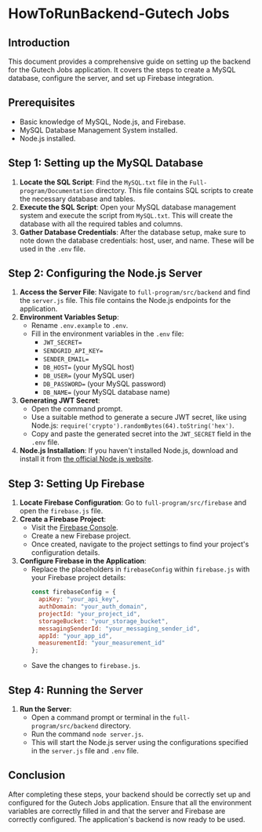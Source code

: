 # HowToRunBackend-Gutech Jobs

## Introduction
This document provides a comprehensive guide on setting up the backend for the Gutech Jobs application. It covers the steps to create a MySQL database, configure the server, and set up Firebase integration.

## Prerequisites
- Basic knowledge of MySQL, Node.js, and Firebase.
- MySQL Database Management System installed.
- Node.js installed.

## Step 1: Setting up the MySQL Database
1. **Locate the SQL Script**: Find the `MySQL.txt` file in the `Full-program/Documentation` directory. This file contains SQL scripts to create the necessary database and tables.
2. **Execute the SQL Script**: Open your MySQL database management system and execute the script from `MySQL.txt`. This will create the database with all the required tables and columns.
3. **Gather Database Credentials**: After the database setup, make sure to note down the database credentials: host, user, and name. These will be used in the `.env` file.

## Step 2: Configuring the Node.js Server
1. **Access the Server File**: Navigate to `full-program/src/backend` and find the `server.js` file. This file contains the Node.js endpoints for the application.
2. **Environment Variables Setup**:
   - Rename `.env.example` to `.env`.
   - Fill in the environment variables in the `.env` file:
     - `JWT_SECRET=`
     - `SENDGRID_API_KEY=`
     - `SENDER_EMAIL=`
     - `DB_HOST=` (your MySQL host)
     - `DB_USER=` (your MySQL user)
     - `DB_PASSWORD=` (your MySQL password)
     - `DB_NAME=` (your MySQL database name)
3. **Generating JWT Secret**:
   - Open the command prompt.
   - Use a suitable method to generate a secure JWT secret, like using Node.js: `require('crypto').randomBytes(64).toString('hex')`.
   - Copy and paste the generated secret into the `JWT_SECRET` field in the `.env` file.
4. **Node.js Installation**: If you haven't installed Node.js, download and install it from [the official Node.js website](https://nodejs.org/).

## Step 3: Setting Up Firebase
1. **Locate Firebase Configuration**: Go to `full-program/src/firebase` and open the `firebase.js` file.
2. **Create a Firebase Project**:
   - Visit the [Firebase Console](https://console.firebase.google.com/).
   - Create a new Firebase project.
   - Once created, navigate to the project settings to find your project's configuration details.
3. **Configure Firebase in the Application**:
   - Replace the placeholders in `firebaseConfig` within `firebase.js` with your Firebase project details:
     ```javascript
     const firebaseConfig = {
       apiKey: "your_api_key",
       authDomain: "your_auth_domain",
       projectId: "your_project_id",
       storageBucket: "your_storage_bucket",
       messagingSenderId: "your_messaging_sender_id",
       appId: "your_app_id",
       measurementId: "your_measurement_id"
     };
     ```
   - Save the changes to `firebase.js`.

## Step 4: Running the Server
1. **Run the Server**:
   - Open a command prompt or terminal in the `full-program/src/backend` directory.
   - Run the command `node server.js`.
   - This will start the Node.js server using the configurations specified in the `server.js` file and `.env` file.

## Conclusion
After completing these steps, your backend should be correctly set up and configured for the Gutech Jobs application. Ensure that all the environment variables are correctly filled in and that the server and Firebase are correctly configured. The application's backend is now ready to be used.